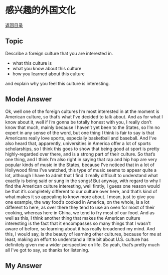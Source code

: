 # 感兴趣的外国文化
[返回目录](README.md)
## Topic
Describe a foreign culture that you are interested in. 

- what this culture is
- what you know about this culture
- how you learned about this culture

and explain why you feel this culture is interesting.

## Model Answer

Ok, well one of the foreign cultures I’m most interested in at the moment is American culture, so that’s what I’ve decided to talk about.
And as for what I know about it, well if I’m gonna be totally honest with you, I really don’t know that much, mainly because I haven’t yet been to the States, so I’m no expert in any sense of the word, but one thing I think is fair to say is that Americans really love sports, especially basketball and baseball. And I’ve also heard that, apparently, universities in America offer a lot of sports scholarships, so I think this goes to show that being good at sport is pretty highly-regarded over there, and is a strong part of their culture.
So that’s one thing, and I think I’m also right in saying that rap and hip hop are very popular kinds of music in the States, because I’ve noticed that in a lot of Hollywood films I’ve watched, this type of music seems to appear quite a lot, although I have to admit that I find it really difficult to understand what exactly is being said or sung in the songs!
But anyway, with regard to why I find the American culture interesting, well firstly, I guess one reason would be that it’s completely different to our culture over here, and that’s kind of what makes it so appealing to know more about. I mean, just to give you one example, the way food’s cooked in America, on the whole, is a lot different to here, as over there they tend to use an oven for most of their cooking, whereas here in China, we tend to fry most of our food. And as well as this, I think another thing that makes the American culture interesting is the fact that it encompasses so many things that I wasn’t aware of before, so learning about it has really broadened my mind.
And this, I would say, is the beauty of learning other cultures, because for me at least, making an effort to understand a little bit about U.S. culture has definitely given me a wider perspective on life.
So yeah, that’s pretty much all I’ve got to say, so thanks for listening.


## My Answer

